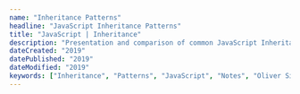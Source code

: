```yaml
---
name: "Inheritance Patterns" 
headline: "JavaScript Inheritance Patterns"
title: "JavaScript | Inheritance"
description: "Presentation and comparison of common JavaScript Inheritance Patterns."
dateCreated: "2019"
datePublished: "2019"
dateModified: "2019"
keywords: ["Inheritance", "Patterns", "JavaScript", "Notes", "Oliver Sieweke"]
---
```

